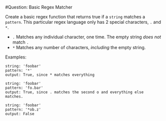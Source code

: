 #Question: Basic Regex Matcher

Create a basic regex function that returns true if a `string` matches a `pattern`. This particular
regex language only has 2 special characters, `.` and `*`. 

* `.` Matches any individual character, one time. The empty string *does not* match `.`
* `*` Matches any number of characters, *including* the empty string.

Examples:

```
string: 'foobar'
pattern: '*'
output: True, since * matches everything
```

```
string: 'foobar'
pattern: 'fo.bar'
output: True, since . matches the second o and everything else matches.
```

```
string: 'foobar'
pattern: '*ob.z'
output: False
```
